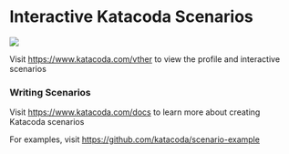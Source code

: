 # Interactive Katacoda Scenarios

[![](http://shields.katacoda.com/katacoda/vther/count.svg)](https://www.katacoda.com/vther "Get your profile on Katacoda.com")

Visit https://www.katacoda.com/vther to view the profile and interactive scenarios

### Writing Scenarios
Visit https://www.katacoda.com/docs to learn more about creating Katacoda scenarios

For examples, visit https://github.com/katacoda/scenario-example

